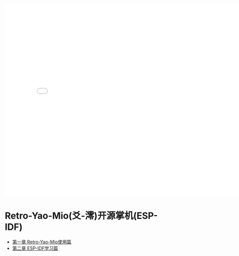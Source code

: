 <iframe src="//player.bilibili.com/player.html?aid=218024353&bvid=BV1FG411w7Xn&cid=833784767&page=1" scrolling="no" border="0" width="800px" height="600px" frameborder="no" framespacing="0"> </iframe>


# Retro-Yao-Mio(爻-澪)开源掌机(ESP-IDF)

- [第一章 Retro-Yao-Mio使用篇](Retro-Yao-Mio/chapter1-1.md)
- [第二章 ESP-IDF学习篇](Retro-Yao-Mio/chapter2-1.md)
